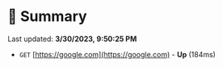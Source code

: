 # 📖 Summary
Last updated: **3/30/2023, 9:50:25 PM**

- `GET` [https://google.com](https://google.com) - **Up** (184ms)
